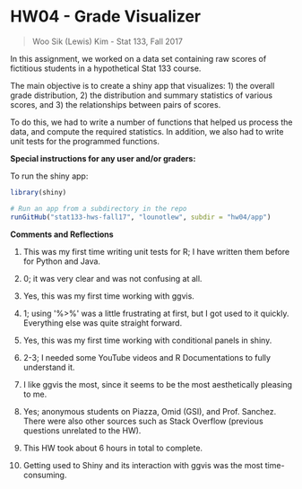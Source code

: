 # HW04 - Grade Visualizer
> Woo Sik (Lewis) Kim - Stat 133, Fall 2017

In this assignment, we worked on a data set containing raw scores of fictitious students in a hypothetical Stat 133 course.

The main objective is to create a shiny app that visualizes: 1) the overall grade distribution, 2) the distribution and summary statistics of various scores, and 3) the relationships between pairs of scores.

To do this, we had to write a number of functions that helped us process the data, and compute the required statistics. In addition, we also had to write unit tests for the programmed functions.

**Special instructions for any user and/or graders:** 

To run the shiny app:

```R
library(shiny)

# Run an app from a subdirectory in the repo
runGitHub("stat133-hws-fall17", "lounotlew", subdir = "hw04/app")
```

**Comments and Reflections**

1) This was my first time writing unit tests for R; I have written them before for Python and Java.

2) 0; it was very clear and was not confusing at all.

3) Yes, this was my first time working with ggvis.

4) 1; using '%>%' was a little frustrating at first, but I got used to it quickly. Everything else was quite straight forward.

5) Yes, this was my first time working with conditional panels in shiny.

6) 2-3; I needed some YouTube videos and R Documentations to fully understand it.

7) I like ggvis the most, since it seems to be the most aesthetically pleasing to me.

8) Yes; anonymous students on Piazza, Omid (GSI), and Prof. Sanchez. There were also other sources such as Stack Overflow (previous questions unrelated to the HW).

9) This HW took about 6 hours in total to complete.

10) Getting used to Shiny and its interaction with ggvis was the most time-consuming.
